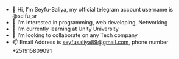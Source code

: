 - 👋 Hi, I’m Seyfu-Saliya, my official telegram account username is @seifu_sr
- 👀 I’m interested in programming, web developing, Networking
- 🌱 I’m currently learning at Unity University
- 💞️ I’m looking to collaborate on any Tech company 
- 📫 Email Address is seyfusaliya89@gmail.com, phone number +251915809091

<!---
Seyfu-Saliya/Seyfu-Saliya is a ✨ special ✨ repository because its `README.md` (this file) appears on your GitHub profile.
You can click the Preview link to take a look at your changes.
--->
